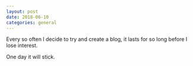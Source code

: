 ```yaml
---
layout: post
date: 2018-06-10
categories: general
---
```


Every so often I decide to try and create a blog, it lasts for so long before I lose interest.

One day it will stick.
